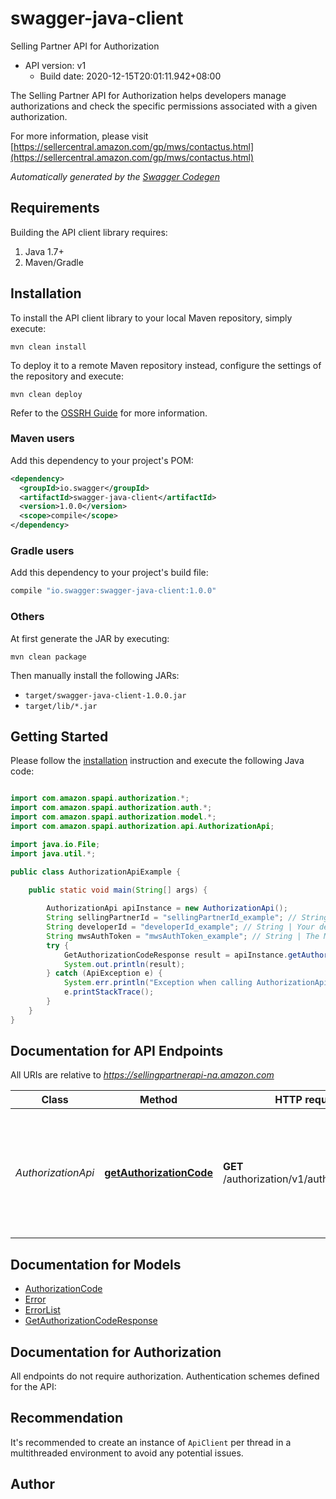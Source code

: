 # swagger-java-client

Selling Partner API for Authorization
- API version: v1
  - Build date: 2020-12-15T20:01:11.942+08:00

The Selling Partner API for Authorization helps developers manage authorizations and check the specific permissions associated with a given authorization.

  For more information, please visit [https://sellercentral.amazon.com/gp/mws/contactus.html](https://sellercentral.amazon.com/gp/mws/contactus.html)

*Automatically generated by the [Swagger Codegen](https://github.com/swagger-api/swagger-codegen)*


## Requirements

Building the API client library requires:
1. Java 1.7+
2. Maven/Gradle

## Installation

To install the API client library to your local Maven repository, simply execute:

```shell
mvn clean install
```

To deploy it to a remote Maven repository instead, configure the settings of the repository and execute:

```shell
mvn clean deploy
```

Refer to the [OSSRH Guide](http://central.sonatype.org/pages/ossrh-guide.html) for more information.

### Maven users

Add this dependency to your project's POM:

```xml
<dependency>
  <groupId>io.swagger</groupId>
  <artifactId>swagger-java-client</artifactId>
  <version>1.0.0</version>
  <scope>compile</scope>
</dependency>
```

### Gradle users

Add this dependency to your project's build file:

```groovy
compile "io.swagger:swagger-java-client:1.0.0"
```

### Others

At first generate the JAR by executing:

```shell
mvn clean package
```

Then manually install the following JARs:

* `target/swagger-java-client-1.0.0.jar`
* `target/lib/*.jar`

## Getting Started

Please follow the [installation](#installation) instruction and execute the following Java code:

```java

import com.amazon.spapi.authorization.*;
import com.amazon.spapi.authorization.auth.*;
import com.amazon.spapi.authorization.model.*;
import com.amazon.spapi.authorization.api.AuthorizationApi;

import java.io.File;
import java.util.*;

public class AuthorizationApiExample {

    public static void main(String[] args) {
        
        AuthorizationApi apiInstance = new AuthorizationApi();
        String sellingPartnerId = "sellingPartnerId_example"; // String | The seller ID of the seller for whom you are requesting Selling Partner API authorization. This must be the seller ID of the seller who authorized your application on the Marketplace Appstore.
        String developerId = "developerId_example"; // String | Your developer ID. This must be one of the developer ID values that you provided when you registered your application in Developer Central.
        String mwsAuthToken = "mwsAuthToken_example"; // String | The MWS Auth Token that was generated when the seller authorized your application on the Marketplace Appstore.
        try {
            GetAuthorizationCodeResponse result = apiInstance.getAuthorizationCode(sellingPartnerId, developerId, mwsAuthToken);
            System.out.println(result);
        } catch (ApiException e) {
            System.err.println("Exception when calling AuthorizationApi#getAuthorizationCode");
            e.printStackTrace();
        }
    }
}

```

## Documentation for API Endpoints

All URIs are relative to *https://sellingpartnerapi-na.amazon.com*

Class | Method | HTTP request | Description
------------ | ------------- | ------------- | -------------
*AuthorizationApi* | [**getAuthorizationCode**](docs/AuthorizationApi.md#getAuthorizationCode) | **GET** /authorization/v1/authorizationCode | Returns the Login with Amazon (LWA) authorization code for an existing Amazon MWS authorization.


## Documentation for Models

 - [AuthorizationCode](docs/AuthorizationCode.md)
 - [Error](docs/Error.md)
 - [ErrorList](docs/ErrorList.md)
 - [GetAuthorizationCodeResponse](docs/GetAuthorizationCodeResponse.md)


## Documentation for Authorization

All endpoints do not require authorization.
Authentication schemes defined for the API:

## Recommendation

It's recommended to create an instance of `ApiClient` per thread in a multithreaded environment to avoid any potential issues.

## Author




